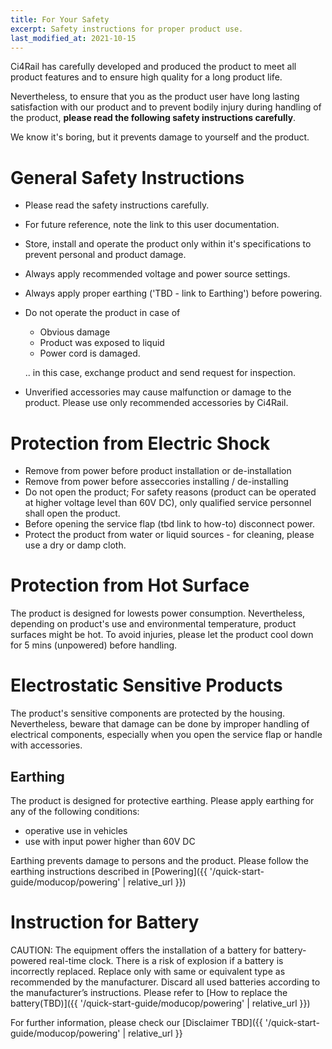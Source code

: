```yaml
---
title: For Your Safety
excerpt: Safety instructions for proper product use.
last_modified_at: 2021-10-15
---
```

Ci4Rail has carefully developed and produced the product to meet all product features and to ensure high quality for a long product life. 

Nevertheless, to ensure that you as the product user have long lasting satisfaction with our product and to prevent bodily injury during handling of the product, **please read the following safety instructions carefully**. 

We know it's boring, but it prevents damage to yourself and the product. 

# General Safety Instructions
- Please read the safety instructions carefully.
- For future reference, note the link to this user documentation. 
- Store, install and operate the product only within it's specifications to prevent personal and product damage. 
- Always apply recommended voltage and power source
settings.
- Always apply proper earthing ('TBD - link to Earthing') before powering. 
- Do not operate the product in case of 
    - Obvious damage
    - Product was exposed to liquid 
    - Power cord is damaged. 
    
    .. in this case, exchange product and send request for inspection. 
- Unverified accessories may cause malfunction or damage to the product. Please use only recommended accessories by Ci4Rail. 


# Protection from Electric Shock
- Remove from power before product installation or de-installation 
- Remove from power before asseccories installing / de-installing
- Do not open the product; For safety reasons (product can be operated at higher voltage level than 60V DC), only qualified service personnel shall open the product.
- Before opening the service flap (tbd link to how-to) disconnect power. 
- Protect the product from water or liquid sources - for cleaning, please use a dry or damp cloth. 


# Protection from Hot Surface
The product is designed for lowests power consumption. Nevertheless, depending on product's use and environmental temperature, product surfaces might be hot. To avoid injuries, please let the product cool down for 5 mins (unpowered) before handling. 


# Electrostatic Sensitive Products
The product's sensitive components are protected by the housing. Nevertheless, beware that damage can be done by improper handling of electrical components, especially when you open the service flap or handle with accessories.  
## Earthing
The product is designed for protective earthing. 
Please apply earthing for any of the following conditions: 
- operative use in vehicles
- use with input power higher than 60V DC

Earthing prevents damage to persons and the product. Please follow the earthing instructions described in [Powering]({{ '/quick-start-guide/moducop/powering' | relative_url }})

# Instruction for Battery
CAUTION: The equipment offers the installation of a battery for battery-powered real-time clock. There is a risk of explosion if a battery is incorrectly replaced. Replace only with same or equivalent type as recommended by the manufacturer. Discard all used batteries according to the manufacturer’s instructions. Please refer to [How to replace the battery(TBD)]({{ '/quick-start-guide/moducop/powering' | relative_url }})


For further information, please check our [Disclaimer TBD]({{ '/quick-start-guide/moducop/powering' | relative_url }}